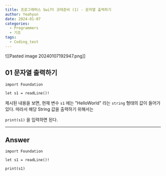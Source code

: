 ```yaml
---
title: 프로그래머스 Swift 코테준비 (1) - 문자열 출력하기
author: Yeahyun
date: 2024-01-07
categories:
  - Programmers
  - 기초
tags:
  - Coding_test
---
```

![[Pasted image 20240107192947.png]]

## 01 문자열 출력하기


```
import Foundation

let s1 = readLine()!
```

제시된 내용을 보면,
현재 변수 `s1` 에는 "HelloWorld" 라는 `string` 형태의 값이 들어가 있다.
따라서 해당 String 값을 출력하기 위해서는

`print(s1)` 을 입력하면 된다.

---

## Answer

```
import Foundation

let s1 = readLine()!

print(s1)
```
